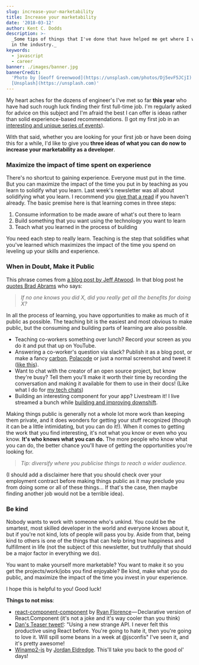 ```yaml
---
slug: increase-your-marketability
title: Increase your marketability
date: '2018-03-12'
author: Kent C. Dodds
description: >-
  _Some tips of things that I've done that have helped me get where I want to be
  in the industry._
keywords:
  - javascript
  - career
banner: ./images/banner.jpg
bannerCredit:
  'Photo by [Geoff Greenwood](https://unsplash.com/photos/Dj5evF5JCjI) on
  [Unsplash](https://unsplash.com)'
---
```


My heart aches for the dozens of engineer's I've met so far **this year** who
have had such rough luck finding their first full-time job. I'm regularly asked
for advice on this subject and I'm afraid the best I can offer is ideas rather
than solid experience-based recommendations. (I got my first job in an
[interesting and unique series of events](https://github.com/kentcdodds/ama/issues/1)).

With that said, whether you are looking for your first job or have been doing
this for a while, I'd like to give you **three ideas of what you can do now to
increase your marketability as a developer**.

### Maximize the impact of time spent on experience

There's no shortcut to gaining experience. Everyone must put in the time. But
you can maximize the impact of the time you put in by teaching as you learn to
solidify what you learn. Last week's newsletter was all about solidifying what
you learn. I recommend you
[give that a read](https://tinyletter.com/kentcdodds/letters/solidifying-what-you-learn)
if you haven't already. The basic premise here is that learning comes in three
steps:

1.  Consume information to be made aware of what's out there to learn
2.  Build something that you want using the technology you want to learn
3.  Teach what you learned in the process of building

You need each step to really learn. Teaching is the step that solidifies what
you've learned which maximizes the impact of the time you spend on leveling up
your skills and experience.

### When in Doubt, Make it Public

This phrase comes from
[a blog post by Jeff Atwood](https://blog.codinghorror.com/when-in-doubt-make-it-public).
In that blog post he
[quotes Brad Abrams](https://blogs.msdn.microsoft.com/brada/2006/04/10/pm-tip-11-information-is-the-currency-of-program-management)
who says:

> _If no one knows you did X, did you really get all the benefits for doing X?_

In all the process of learning, you have opportunities to make as much of it
public as possible. The teaching bit is the easiest and most obvious to make
public, but the consuming and building parts of learning are also possible.

- Teaching co-workers something over lunch? Record your screen as you do it and
  put that up on YouTube.
- Answering a co-worker's question via slack? Publish it as a blog post, or make
  a fancy [carbon](https://carbon.now.sh),
  [Polacode](https://github.com/octref/polacode) or just a normal screenshot and
  tweet it ([like this](https://twitter.com/wesbos/status/962067758816018432)).
- Want to chat with the creator of an open source project, but know they're
  busy? Tell them you'll make it worth their time by recording the conversation
  and making it available for them to use in their docs! (Like what I do for
  [my tech chats](https://kcd.im/tech-chats))
- Building an interesting component for your app? Livestream it! I live streamed
  a bunch while [building and improving downshift](http://kcd.im/livestreams).

Making things public is generally not a whole lot more work than keeping them
private, and it does wonders for getting your stuff recognized (though it can be
a little intimidating, but you can do it!). When it comes to getting the work
that you find interesting, it's not what you know or even who you know. **It's
who knows what you can do.** The more people who know what you can do, the
better chance you'll have of getting the opportunities you're looking for.

> _Tip: diversify where you publicise things to reach a wider audience._

(I should add a disclaimer here that you should check over your employment
contract before making things public as it may preclude you from doing some or
all of these things... If that's the case, then maybe finding another job would
not be a terrible idea).

### Be kind

Nobody wants to work with someone who's unkind. You could be the smartest, most
skilled developer in the world and everyone knows about it, but if you're not
kind, lots of people will pass you by. Aside from that, being kind to others is
one of the things that can help bring true happiness and fulfillment in life
(not the subject of this newsletter, but truthfully that should be a major
factor in everything we do).

You want to make yourself more marketable? You want to make it so you get the
projects/work/jobs you find enjoyable? Be kind, make what you do public, and
maximize the impact of the time you invest in your experience.

I hope this is helpful to you! Good luck!

**Things to not miss**:

- [react-component-component](https://github.com/ryanflorence/react-component-component)
  by [Ryan Florence](https://twitter.com/ryanflorence) — Declarative version of
  React.Component (it's not a joke and it's way cooler than you think)
- [Dan's Teaser tweet!](https://twitter.com/dan_abramov/status/967242377030262784):
  "Using a new strange API. I never felt this productive using React before.
  You're going to hate it, then you're going to love it. Will spill some beans
  in a week at @jsconfis" I've seen it, and it's pretty awesome!
- [Winamp2-js](https://twitter.com/captbaritone/status/961274714013319168) by
  [Jordan Eldredge‏](https://twitter.com/captbaritone). This'll take you back to
  the good ol' days!
